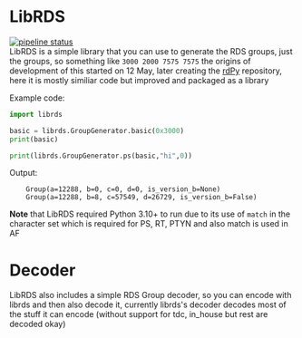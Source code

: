 # LibRDS
[![pipeline status](https://flerken.zapto.org:1115/kuba/librds/badges/main/pipeline.svg)](https://flerken.zapto.org:1115/kuba/librds/-/commits/main)<br>
LibRDS is a simple library that you can use to generate the RDS groups, just the groups, so something like `3000 2000 7575 7575` the origins of development of this started on 12 May, later creating the [rdPy](https://github.com/KubaPro010/rdPy) repository, here it is mostly similiar code but improved and packaged as a library

Example code:
```python
import librds

basic = librds.GroupGenerator.basic(0x3000)
print(basic)

print(librds.GroupGenerator.ps(basic,"hi",0))
```

Output:
```
    Group(a=12288, b=0, c=0, d=0, is_version_b=None)
    Group(a=12288, b=8, c=57549, d=26729, is_version_b=False)
```

**Note** that LibRDS required Python 3.10+ to run due to its use of `match` in the character set which is required for PS, RT, PTYN and also match is used in AF

# Decoder
LibRDS also includes a simple RDS Group decoder, so you can encode with librds and then also decode it, currently librds's decoder decodes most of the stuff it can encode (without support for tdc, in_house but rest are decoded okay)